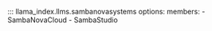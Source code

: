 ::: llama_index.llms.sambanovasystems
    options:
      members:
        - SambaNovaCloud
        - SambaStudio
